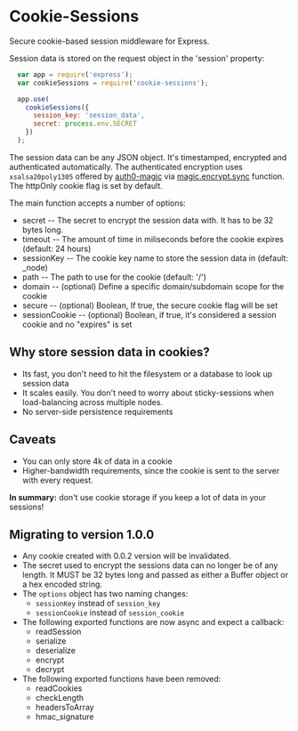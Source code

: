 # Cookie-Sessions

Secure cookie-based session middleware for Express.

Session data is stored on the request object in the 'session' property:
```js
  var app = require('express');
  var cookieSessions = require('cookie-sessions');

  app.use(
    cookieSessions({
      session_key: 'session_data',
      secret: process.env.SECRET
    })
  );
```

The session data can be any JSON object. It's timestamped, encrypted and
authenticated automatically. The authenticated encryption uses
`xsalsa20poly1305` offered by
[auth0-magic](https://github.com/auth0/magic) via
[magic.encrypt.sync](https://github.com/auth0/magic/#magicencryptsync--magicdecryptsync)
function. The httpOnly cookie flag is set by default.

The main function accepts a number of options:

  * secret -- The secret to encrypt the session data with. It has to be 32
    bytes long.
  * timeout -- The amount of time in miliseconds before the cookie expires
    (default: 24 hours)
  * sessionKey -- The cookie key name to store the session data in (default:
    \_node)
  * path -- The path to use for the cookie (default: '/')
  * domain -- (optional) Define a specific domain/subdomain scope for the
    cookie
  * secure -- (optional) Boolean, If true, the secure cookie flag will be set
  * sessionCookie -- (optional) Boolean, if true, it's considered a session
    cookie and no "expires" is set


## Why store session data in cookies?

* Its fast, you don't need to hit the filesystem or a database to look up
  session data
* It scales easily. You don't need to worry about sticky-sessions when
  load-balancing across multiple nodes.
* No server-side persistence requirements

## Caveats

* You can only store 4k of data in a cookie
* Higher-bandwidth requirements, since the cookie is sent to the server with
  every request.

__In summary:__ don't use cookie storage if you keep a lot of data in your
sessions!

## Migrating to version 1.0.0

* Any cookie created with 0.0.2 version will be invalidated.
* The secret used to encrypt the sessions data can no longer be of any length.
  It MUST be 32 bytes long and passed as either a Buffer object or a hex
  encoded string.
* The `options` object has two naming changes:
  * `sessionKey` instead of `session_key`
  * `sessionCookie` instead of `session_cookie`
* The following exported functions are now async and expect a callback:
  * readSession
  * serialize
  * deserialize
  * encrypt
  * decrypt
* The following exported functions have been removed:
  * readCookies
  * checkLength
  * headersToArray
  * hmac\_signature
